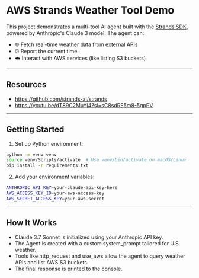 # AWS Strands Weather Tool Demo
This project demonstrates a multi-tool AI agent built with the [Strands SDK](https://github.com/strands-ai/strands), powered by Anthropic's Claude 3 model. The agent can:

- 🌐 Fetch real-time weather data from external APIs
- ⏰ Report the current time
- ☁️ Interact with AWS services (like listing S3 buckets)

---

## Resources
- https://github.com/strands-ai/strands
- https://youtu.be/dT89C2MuYj4?si=sC8sdRE5m8-5gpPV


---

## Getting Started

1. Set up Python environment:
```bash
python -m venv venv
source venv/Scripts/activate  # Use venv/bin/activate on macOS/Linux
pip install -r requirements.txt
```

2. Add your environment variables:
```bash
ANTHROPIC_API_KEY=your-claude-api-key-here
AWS_ACCESS_KEY_ID=your-aws-access-key
AWS_SECRET_ACCESS_KEY=your-aws-secret
```

---

## How It Works
- Claude 3.7 Sonnet is initialized using your Anthropic API key.
- The Agent is created with a custom system_prompt tailored for U.S. weather.
- Tools like http_request and use_aws allow the agent to query weather APIs and list AWS S3 buckets.
- The final response is printed to the console.
